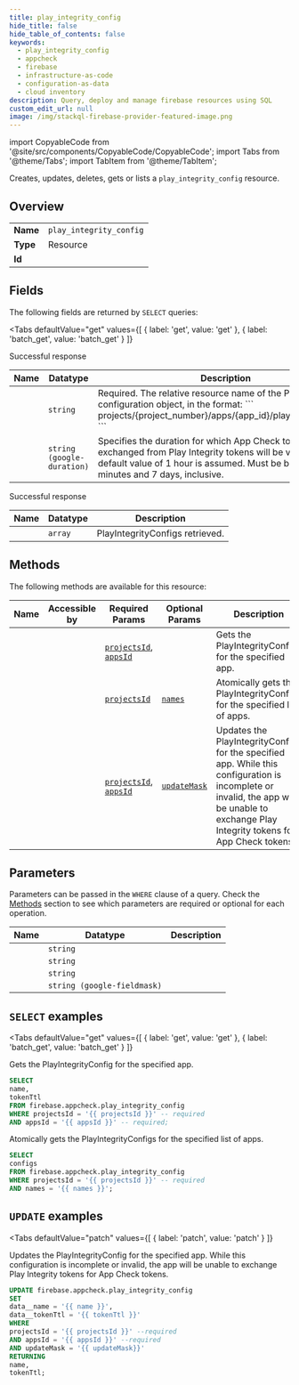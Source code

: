 ```yaml
--- 
title: play_integrity_config
hide_title: false
hide_table_of_contents: false
keywords:
  - play_integrity_config
  - appcheck
  - firebase
  - infrastructure-as-code
  - configuration-as-data
  - cloud inventory
description: Query, deploy and manage firebase resources using SQL
custom_edit_url: null
image: /img/stackql-firebase-provider-featured-image.png
---
```


import CopyableCode from '@site/src/components/CopyableCode/CopyableCode';
import Tabs from '@theme/Tabs';
import TabItem from '@theme/TabItem';

Creates, updates, deletes, gets or lists a <code>play_integrity_config</code> resource.

## Overview
<table><tbody>
<tr><td><b>Name</b></td><td><code>play_integrity_config</code></td></tr>
<tr><td><b>Type</b></td><td>Resource</td></tr>
<tr><td><b>Id</b></td><td><CopyableCode code="firebase.appcheck.play_integrity_config" /></td></tr>
</tbody></table>

## Fields

The following fields are returned by `SELECT` queries:

<Tabs
    defaultValue="get"
    values={[
        { label: 'get', value: 'get' },
        { label: 'batch_get', value: 'batch_get' }
    ]}
>
<TabItem value="get">

Successful response

<table>
<thead>
    <tr>
    <th>Name</th>
    <th>Datatype</th>
    <th>Description</th>
    </tr>
</thead>
<tbody>
<tr>
    <td><CopyableCode code="name" /></td>
    <td><code>string</code></td>
    <td>Required. The relative resource name of the Play Integrity configuration object, in the format: ``` projects/&#123;project_number&#125;/apps/&#123;app_id&#125;/playIntegrityConfig ```</td>
</tr>
<tr>
    <td><CopyableCode code="tokenTtl" /></td>
    <td><code>string (google-duration)</code></td>
    <td>Specifies the duration for which App Check tokens exchanged from Play Integrity tokens will be valid. If unset, a default value of 1 hour is assumed. Must be between 30 minutes and 7 days, inclusive.</td>
</tr>
</tbody>
</table>
</TabItem>
<TabItem value="batch_get">

Successful response

<table>
<thead>
    <tr>
    <th>Name</th>
    <th>Datatype</th>
    <th>Description</th>
    </tr>
</thead>
<tbody>
<tr>
    <td><CopyableCode code="configs" /></td>
    <td><code>array</code></td>
    <td>PlayIntegrityConfigs retrieved.</td>
</tr>
</tbody>
</table>
</TabItem>
</Tabs>

## Methods

The following methods are available for this resource:

<table>
<thead>
    <tr>
    <th>Name</th>
    <th>Accessible by</th>
    <th>Required Params</th>
    <th>Optional Params</th>
    <th>Description</th>
    </tr>
</thead>
<tbody>
<tr>
    <td><a href="#get"><CopyableCode code="get" /></a></td>
    <td><CopyableCode code="select" /></td>
    <td><a href="#parameter-projectsId"><code>projectsId</code></a>, <a href="#parameter-appsId"><code>appsId</code></a></td>
    <td></td>
    <td>Gets the PlayIntegrityConfig for the specified app.</td>
</tr>
<tr>
    <td><a href="#batch_get"><CopyableCode code="batch_get" /></a></td>
    <td><CopyableCode code="select" /></td>
    <td><a href="#parameter-projectsId"><code>projectsId</code></a></td>
    <td><a href="#parameter-names"><code>names</code></a></td>
    <td>Atomically gets the PlayIntegrityConfigs for the specified list of apps.</td>
</tr>
<tr>
    <td><a href="#patch"><CopyableCode code="patch" /></a></td>
    <td><CopyableCode code="update" /></td>
    <td><a href="#parameter-projectsId"><code>projectsId</code></a>, <a href="#parameter-appsId"><code>appsId</code></a></td>
    <td><a href="#parameter-updateMask"><code>updateMask</code></a></td>
    <td>Updates the PlayIntegrityConfig for the specified app. While this configuration is incomplete or invalid, the app will be unable to exchange Play Integrity tokens for App Check tokens.</td>
</tr>
</tbody>
</table>

## Parameters

Parameters can be passed in the `WHERE` clause of a query. Check the [Methods](#methods) section to see which parameters are required or optional for each operation.

<table>
<thead>
    <tr>
    <th>Name</th>
    <th>Datatype</th>
    <th>Description</th>
    </tr>
</thead>
<tbody>
<tr id="parameter-appsId">
    <td><CopyableCode code="appsId" /></td>
    <td><code>string</code></td>
    <td></td>
</tr>
<tr id="parameter-projectsId">
    <td><CopyableCode code="projectsId" /></td>
    <td><code>string</code></td>
    <td></td>
</tr>
<tr id="parameter-names">
    <td><CopyableCode code="names" /></td>
    <td><code>string</code></td>
    <td></td>
</tr>
<tr id="parameter-updateMask">
    <td><CopyableCode code="updateMask" /></td>
    <td><code>string (google-fieldmask)</code></td>
    <td></td>
</tr>
</tbody>
</table>

## `SELECT` examples

<Tabs
    defaultValue="get"
    values={[
        { label: 'get', value: 'get' },
        { label: 'batch_get', value: 'batch_get' }
    ]}
>
<TabItem value="get">

Gets the PlayIntegrityConfig for the specified app.

```sql
SELECT
name,
tokenTtl
FROM firebase.appcheck.play_integrity_config
WHERE projectsId = '{{ projectsId }}' -- required
AND appsId = '{{ appsId }}' -- required;
```
</TabItem>
<TabItem value="batch_get">

Atomically gets the PlayIntegrityConfigs for the specified list of apps.

```sql
SELECT
configs
FROM firebase.appcheck.play_integrity_config
WHERE projectsId = '{{ projectsId }}' -- required
AND names = '{{ names }}';
```
</TabItem>
</Tabs>


## `UPDATE` examples

<Tabs
    defaultValue="patch"
    values={[
        { label: 'patch', value: 'patch' }
    ]}
>
<TabItem value="patch">

Updates the PlayIntegrityConfig for the specified app. While this configuration is incomplete or invalid, the app will be unable to exchange Play Integrity tokens for App Check tokens.

```sql
UPDATE firebase.appcheck.play_integrity_config
SET 
data__name = '{{ name }}',
data__tokenTtl = '{{ tokenTtl }}'
WHERE 
projectsId = '{{ projectsId }}' --required
AND appsId = '{{ appsId }}' --required
AND updateMask = '{{ updateMask}}'
RETURNING
name,
tokenTtl;
```
</TabItem>
</Tabs>
